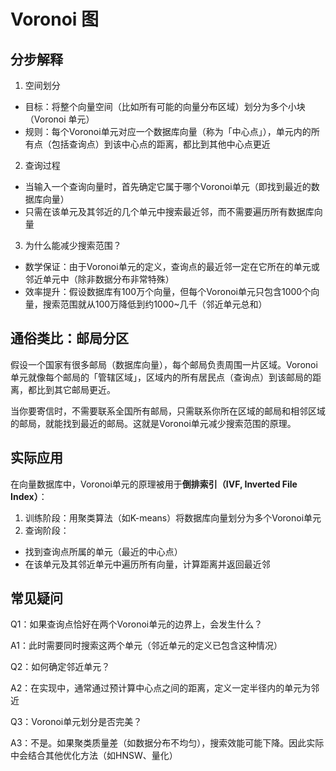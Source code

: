 # Voronoi 图

## 分步解释

1. 空间划分
  - 目标：将整个向量空间（比如所有可能的向量分布区域）划分为多个小块（Voronoi 单元）
  - 规则：每个Voronoi单元对应一个数据库向量（称为「中心点」），单元内的所有点（包括查询点）到该中心点的距离，都比到其他中心点更近
2. 查询过程
  - 当输入一个查询向量时，首先确定它属于哪个Voronoi单元（即找到最近的数据库向量）
  - 只需在该单元及其邻近的几个单元中搜索最近邻，而不需要遍历所有数据库向量
3. 为什么能减少搜索范围？
  - 数学保证：由于Voronoi单元的定义，查询点的最近邻一定在它所在的单元或邻近单元中（除非数据分布非常特殊）
  - 效率提升：假设数据库有100万个向量，但每个Voronoi单元只包含1000个向量，搜索范围就从100万降低到约1000~几千（邻近单元总和）

## 通俗类比：邮局分区

假设一个国家有很多邮局（数据库向量），每个邮局负责周围一片区域。Voronoi单元就像每个邮局的「管辖区域」，区域内的所有居民点（查询点）到该邮局的距离，都比到其它邮局更近。

当你要寄信时，不需要联系全国所有邮局，只需联系你所在区域的邮局和相邻区域的邮局，就能找到最近的邮局。这就是Voronoi单元减少搜索范围的原理。

## 实际应用

在向量数据库中，Voronoi单元的原理被用于**倒排索引（IVF, Inverted File Index）**：
1. 训练阶段：用聚类算法（如K-means）将数据库向量划分为多个Voronoi单元
2. 查询阶段：
  - 找到查询点所属的单元（最近的中心点）
  - 在该单元及其邻近单元中遍历所有向量，计算距离并返回最近邻

## 常见疑问

Q1：如果查询点恰好在两个Voronoi单元的边界上，会发生什么？

A1：此时需要同时搜索这两个单元（邻近单元的定义已包含这种情况）

Q2：如何确定邻近单元？

A2：在实现中，通常通过预计算中心点之间的距离，定义一定半径内的单元为邻近

Q3：Voronoi单元划分是否完美？

A3：不是。如果聚类质量差（如数据分布不均匀），搜索效能可能下降。因此实际中会结合其他优化方法（如HNSW、量化）
